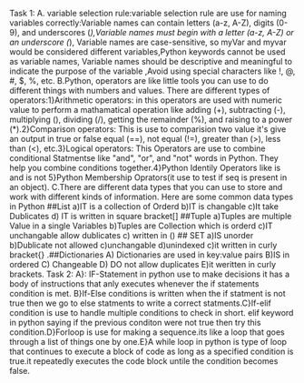 Task 1: A. variable selection rule:variable selection rule are use for naming variables correctly:Variable names can contain letters (a-z, A-Z), digits (0-9), and underscores (_),Variable names must begin with a letter (a-z, A-Z) or an underscore (_), Variable names are case-sensitive, so myVar and myvar would be considered different variables,Python keywords cannot be used as variable names, Variable names should be descriptive and meaningful to indicate the purpose of the variable ,Avoid using special characters like !, @, #, $, %, etc.
B.Python, operators are like little tools you can use to do different things with numbers and values. There are different types of operators:1}Arithmetic operators: in this operators are used with numeric value to perform a mathamatical operation like adding (+), subtracting (-), multiplying (), dividing (/), getting the remainder (%), and raising to a power (*).2}Comparison operators: This is use to comparision two value it's give an output in true or false equal (==), not equal (!=), greater than (>), less than (<), etc.3}Logical operators: This Operators are use to combine conditional Statmentse like "and", "or", and "not" words in Python. They help you combine conditions together.4}Python Identily Operators like is and is not 5}Python Membership Oprators(it use to test if seq is present in an object).
C.There are different data types that you can use to store and work with different kinds of information. Here are some common data types in Python ##List a)IT is a collection of Orderd b)IT is changable c)It take Dublicates d) IT is written in square bracket[] ##Tuple a)Tuples are multiple Value in a single Variables b)Tuples are Collection which is orderd c)IT unchangable allow dublicates c) written in () ## SET a)IS unorder b)Dublicate not allowed c)unchangable d)unindexed c)it written in curly bracket{} .##Dictionaries A) Dictionaries are used in key:value pairs B)IS in ordered C) Changeable D) DO not allow duplicates E)it weritten in curly brackets.
Task 2: A}: IF-Statement in python use to make decisions it has a body of instructions that anly executes whenever the if statements condition is met.
B}If-Else conditions is written when the if statment is not true then we go to else statments to write a correct statments.C}If-elif condition is use to handle multiple conditions to check in short. elif keyword in python saying if the previous conditon were not true then try this condition.D}Forloop is use for making a sequence.its like a loop that goes through a list of things one by one.E}A while loop in python is type of loop that continues to execute a block of code as long as a specified condition is true.it repeatedly executes the code block untile the condition becomes false.

